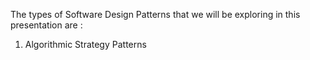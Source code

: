 
The types of Software Design Patterns that we will be exploring in this presentation are :
1. Algorithmic Strategy Patterns
